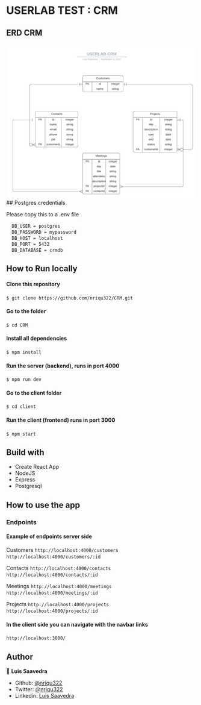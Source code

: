 # USERLAB TEST : CRM

## ERD CRM

<img src="resources/diagram.png" width=768 />
## Postgres credentials

Please copy this to a .env file

```
  DB_USER = postgres
  DB_PASSWORD = mypassword
  DB_HOST = localhost
  DB_PORT = 5432
  DB_DATABASE = crmdb
```

## How to Run locally

#### Clone this repository

`$ git clone https://github.com/nriqu322/CRM.git`

#### Go to the folder

`$ cd CRM`

#### Install all dependencies

`$ npm install`

#### Run the server (backend), runs in port 4000

`$ npm run dev`

#### Go to the client folder

`$ cd client`

#### Run the client (frontend) runs in port 3000

`$ npm start`

## Build with

- Create React App
- NodeJS
- Express
- Postgresql

## How to use the app

### Endpoints

#### Example of endpoints server side

Customers
`http://localhost:4000/customers`
`http://localhost:4000/customers/:id`

Contacts
`http://localhost:4000/contacts`
`http://localhost:4000/contacts/:id`

Meetings
`http://localhost:4000/meetings`
`http://localhost:4000/meetings/:id`

Projects
`http://localhost:4000/projects`
`http://localhost:4000/projects/:id`

#### In the client side you can navigate with the navbar links

`http://localhost:3000/`

## Author

👤 **Luis Saavedra**

- Github: [@nriqu322](https://github.com/nriqu322)
- Twitter: [@nriqu322](https://twitter.com/nriqu322)
- Linkedin: [Luis Saavedra](https://linkedin.com/in/luis-saavedra-sanchez/)
